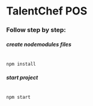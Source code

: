 # TalentChef POS

### Follow step by step:

##### create nodemodules files

```

npm install
```

##### start project

```

npm start
```


